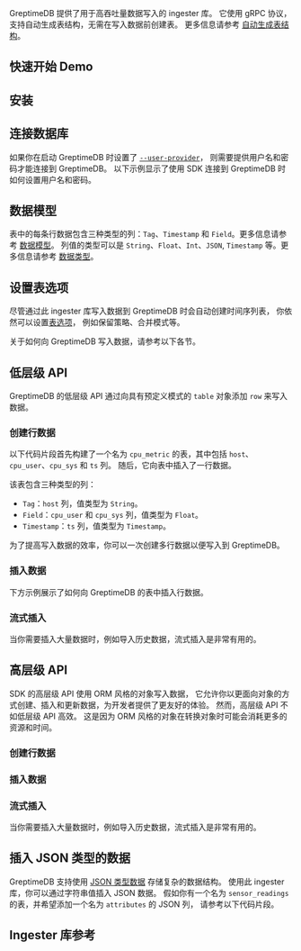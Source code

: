 
GreptimeDB 提供了用于高吞吐量数据写入的 ingester 库。
它使用 gRPC 协议，支持自动生成表结构，无需在写入数据前创建表。
更多信息请参考 [自动生成表结构](/user-guide/ingest-data/overview.md#自动生成表结构)。

<InjectContent id="ingester-lib-introduction" content={props.children}/>

## 快速开始 Demo

<InjectContent id="quick-start-demos" content={props.children}/>

## 安装

<InjectContent id="ingester-lib-installation" content={props.children}/>

## 连接数据库

如果你在启动 GreptimeDB 时设置了 [`--user-provider`](/user-guide/deployments/authentication/overview.md)，
则需要提供用户名和密码才能连接到 GreptimeDB。
以下示例显示了使用 SDK 连接到 GreptimeDB 时如何设置用户名和密码。

<InjectContent id="ingester-lib-connect" content={props.children}/>

## 数据模型

表中的每条行数据包含三种类型的列：`Tag`、`Timestamp` 和 `Field`。更多信息请参考 [数据模型](/user-guide/concepts/data-model.md)。
列值的类型可以是 `String`、`Float`、`Int`、`JSON`, `Timestamp` 等。更多信息请参考 [数据类型](/reference/sql/data-types.md)。

## 设置表选项

尽管通过此 ingester 库写入数据到 GreptimeDB 时会自动创建时间序列表，
你依然可以设置[表选项](/reference/sql/create.md#table-options)，
例如保留策略、合并模式等。

<InjectContent id="set-table-options" content={props.children}/>

关于如何向 GreptimeDB 写入数据，请参考以下各节。

## 低层级 API

GreptimeDB 的低层级 API 通过向具有预定义模式的 `table` 对象添加 `row` 来写入数据。

### 创建行数据

以下代码片段首先构建了一个名为 `cpu_metric` 的表，其中包括 `host`、`cpu_user`、`cpu_sys` 和 `ts` 列。
随后，它向表中插入了一行数据。

该表包含三种类型的列：

- `Tag`：`host` 列，值类型为 `String`。
- `Field`：`cpu_user` 和 `cpu_sys` 列，值类型为 `Float`。
- `Timestamp`：`ts` 列，值类型为 `Timestamp`。

<InjectContent id="low-level-object" content={props.children}/>

为了提高写入数据的效率，你可以一次创建多行数据以便写入到 GreptimeDB。

<InjectContent id="create-rows" content={props.children}/>

### 插入数据

下方示例展示了如何向 GreptimeDB 的表中插入行数据。

<InjectContent id="insert-rows" content={props.children}/>

### 流式插入

当你需要插入大量数据时，例如导入历史数据，流式插入是非常有用的。

<InjectContent id="streaming-insert" content={props.children}/>

<InjectContent id="update-rows" content={props.children}/>

<!-- TODO ### Delete Metrics -->

## 高层级 API

SDK 的高层级 API 使用 ORM 风格的对象写入数据，
它允许你以更面向对象的方式创建、插入和更新数据，为开发者提供了更友好的体验。
然而，高层级 API 不如低层级 API 高效。
这是因为 ORM 风格的对象在转换对象时可能会消耗更多的资源和时间。

### 创建行数据

<InjectContent id="high-level-style-object" content={props.children}/>

### 插入数据

<InjectContent id="high-level-style-insert-data" content={props.children}/>

### 流式插入

当你需要插入大量数据时，例如导入历史数据，流式插入是非常有用的。

<InjectContent id="high-level-style-streaming-insert" content={props.children}/>

<InjectContent id="high-level-style-update-data" content={props.children}/>

## 插入 JSON 类型的数据

GreptimeDB 支持使用 [JSON 类型数据](/reference/sql/data-types.md#json-类型) 存储复杂的数据结构。
使用此 ingester 库，你可以通过字符串值插入 JSON 数据。
假如你有一个名为 `sensor_readings` 的表，并希望添加一个名为 `attributes` 的 JSON 列，
请参考以下代码片段。

<InjectContent id="ingester-json-type" content={props.children}/>

<InjectContent id="ingester-lib-debug-logs" content={props.children}/>

## Ingester 库参考

<InjectContent id="ingester-lib-reference" content={props.children}/>


